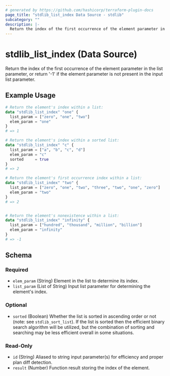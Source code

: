 ```yaml
---
# generated by https://github.com/hashicorp/terraform-plugin-docs
page_title: "stdlib_list_index Data Source - stdlib"
subcategory: ""
description: |-
  Return the index of the first occurrence of the element parameter in the list parameter, or return '-1' if the element parameter is not present in the input list parameter.
---
```


# stdlib_list_index (Data Source)

Return the index of the first occurrence of the element parameter in the list parameter, or return '-1' if the element parameter is not present in the input list parameter.

## Example Usage

```terraform
# Return the element's index within a list:
data "stdlib_list_index" "one" {
  list_param = ["zero", "one", "two"]
  elem_param = "one"
}
# => 1

# Return the element's index within a sorted list:
data "stdlib_list_index" "c" {
  list_param = ["a", "b", "c", "d"]
  elem_param = "c"
  sorted     = true
}
# => 2

# Return the element's first occurrence index within a list:
data "stdlib_list_index" "two" {
  list_param = ["zero", "one", "two", "three", "two", "one", "zero"]
  elem_param = "two"
}
# => 2


# Return the element's nonexistence within a list:
data "stdlib_list_index" "infinity" {
  list_param = ["hundred", "thousand", "million", "billion"]
  elem_param = "infinity"
}
# => -1
```

<!-- schema generated by tfplugindocs -->
## Schema

### Required

- `elem_param` (String) Element in the list to determine its index.
- `list_param` (List of String) Input list parameter for determining the element's index.

### Optional

- `sorted` (Boolean) Whether the list is sorted in ascending order or not (note: see `stdlib_sort_list`). If the list is sorted then the efficient binary search algorithm will be utilized, but the combination of sorting and searching may be less efficient overall in some situations.

### Read-Only

- `id` (String) Aliased to string input parameter(s) for efficiency and proper plan diff detection.
- `result` (Number) Function result storing the index of the element.
